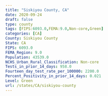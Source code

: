 ```yaml
---
title: "Siskiyou County, CA"
date: 2020-09-24
draft: false
type: county
tags: [FIPS:6093.0,FEMA:9.0,Non-core,Green]
categories: [CA]
County: Siskiyou County
State: CA
FIPS: 6093.0
FEMA_Region: 9.0
Population: 43539.0
NCHS_Urban_Rural_Classification: Non-core
Tests_in_prior_14_days: 958.0
Fourteen_day_test_rate_per_100000: 2200.0
Percent_Positivity_in_prior_14_days: 0.021
Level: Green
url: /states/CA/siskiyou-county
---
```



